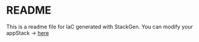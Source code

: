 # README
This is a readme file for IaC generated with StackGen.
You can modify your appStack -> [here](http://main.dev.stackgen.com/appstacks/f968022a-52d5-4b2b-b4bc-8ffb988425e6)
